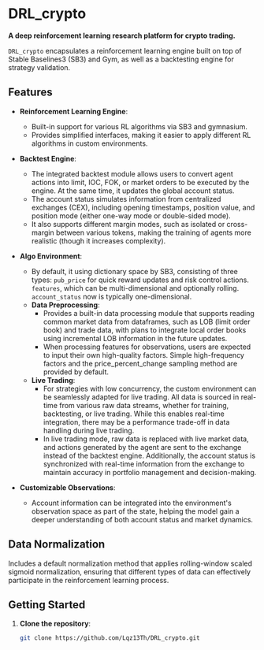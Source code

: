 # DRL_crypto

**A deep reinforcement learning research platform for crypto trading.**

`DRL_crypto` encapsulates a reinforcement learning engine built on top of Stable Baselines3 (SB3) and Gym, as well as a backtesting engine for strategy validation. 

## Features

- **Reinforcement Learning Engine**:
  - Built-in support for various RL algorithms via SB3 and gymnasium.
  - Provides simplified interfaces, making it easier to apply different RL algorithms in custom environments.

- **Backtest Engine**:
  - The integrated backtest module allows users to convert agent actions into limit, IOC, FOK, or market orders to be executed by the engine. At the same time, it updates the global account status.
  - The account status simulates information from centralized exchanges (CEX), including opening timestamps, position value, and position mode (either one-way mode or double-sided mode).
  - It also supports different margin modes, such as isolated or cross-margin between various tokens, making the training of agents more realistic (though it increases complexity).

- **Algo Environment**:
  - By default, it using dictionary space by SB3, consisting of three types: `pub_price` for quick reward updates and risk control actions. `features`, which can be multi-dimensional and optionally rolling. `account_status` now is typically one-dimensional.
  - **Data Preprocessing**:
    - Provides a built-in data processing module that supports reading common market data from dataframes, such as LOB (limit order book) and trade data, with plans to integrate local order books using incremental LOB information in the future updates.
    - When processing features for observations, users are expected to input their own high-quality factors. Simple high-frequency factors and the price_percent_change sampling method are provided by default.
  - **Live Trading**:
    - For strategies with low concurrency, the custom environment can be seamlessly adapted for live trading. All data is sourced in real-time from various raw data streams, whether for training, backtesting, or live trading. While this enables real-time integration, there may be a performance trade-off in data handling during live trading.
    - In live trading mode, raw data is replaced with live market data, and actions generated by the agent are sent to the exchange instead of the backtest engine. Additionally, the account status is synchronized with real-time information from the exchange to maintain accuracy in portfolio management and decision-making.

- **Customizable Observations**:
  - Account information can be integrated into the environment's observation space as part of the state, helping the model gain a deeper understanding of both account status and market dynamics.

## Data Normalization

Includes a default normalization method that applies rolling-window scaled sigmoid normalization, ensuring that different types of data can effectively participate in the reinforcement learning process.

## Getting Started

1. **Clone the repository**:
   ```bash
   git clone https://github.com/Lqz13Th/DRL_crypto.git
